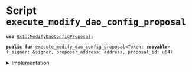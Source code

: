 
<a name="execute_modify_dao_config_proposal"></a>

# Script `execute_modify_dao_config_proposal`





<pre><code><b>use</b> <a href="../../modules/doc/ModifyDaoConfigProposal.md#0x1_ModifyDaoConfigProposal">0x1::ModifyDaoConfigProposal</a>;
</code></pre>




<pre><code><b>public</b> <b>fun</b> <a href="execute_modify_dao_config_proposal.md#execute_modify_dao_config_proposal">execute_modify_dao_config_proposal</a>&lt;<a href="../../modules/doc/Token.md#0x1_Token">Token</a>: <b>copyable</b>&gt;(_signer: &signer, proposer_address: address, proposal_id: u64)
</code></pre>



<details>
<summary>Implementation</summary>


<pre><code><b>fun</b> <a href="execute_modify_dao_config_proposal.md#execute_modify_dao_config_proposal">execute_modify_dao_config_proposal</a>&lt;<a href="../../modules/doc/Token.md#0x1_Token">Token</a>: <b>copy</b> + drop + store&gt;(
    _signer: &signer,
    proposer_address: address,
    proposal_id: u64,
) {
    <a href="../../modules/doc/ModifyDaoConfigProposal.md#0x1_ModifyDaoConfigProposal_execute">ModifyDaoConfigProposal::execute</a>&lt;<a href="../../modules/doc/Token.md#0x1_Token">Token</a>&gt;(proposer_address, proposal_id);
}
</code></pre>



</details>
